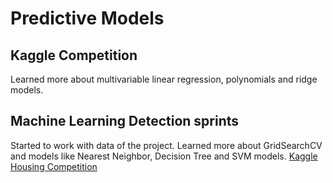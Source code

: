 # Predictive Models

 ## Kaggle Competition
 Learned more about multivariable linear regression, polynomials and ridge models.
 
 ## Machine Learning Detection sprints
 Started to work with data of the project. Learned more about GridSearchCV and models like Nearest Neighbor, Decision Tree and  SVM models.
 [Kaggle Housing Competition](2.2_Kaggle_Housing_Competition.pdf)
